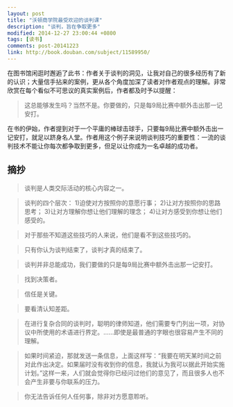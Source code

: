 ```yaml
---
layout: post
title: "沃顿商学院最受欢迎的谈判课"
description: "谈判，旨在争取更多"
modified: 2014-12-27 23:00:44 +0800
tags: [读书]
comments: post-20141223
link: http://book.douban.com/subject/11589950/
---
```


在图书馆闲逛时邂逅了此书：作者关于谈判的洞见，让我对自己的很多经历有了新的认识；大量信手拈来的案例，更从各个角度加深了读者对作者观点的理解。非常欣赏在每个看似不可思议的真实案例后，作者都及时予以提醒：

> 这总能够发生吗？当然不是。你要做的，只是每9局比赛中额外击出那一记安打。

在书的伊始，作者提到对于一个平庸的棒球击球手，只要每9局比赛中额外击出一记安打，就足以跻身名人堂。作者用这个例子来说明谈判技巧的重要性：一流的谈判技术不能让你每次都争取到更多，但足以让你成为一名卓越的成功者。

## 摘抄

> 谈判是人类交际活动的核心内容之一。

> 谈判的四个层次：
> 1)迫使对方按照你的意愿行事；
> 2)让对方按照你的思路思考；
> 3)让对方理解你想让他们理解的理念；
> 4)让对方感受到你想让他们感受的。

> 对于那些不知道这些技巧的人来说，他们是看不到这些技巧的。

> 只有你认为谈判结束了，谈判才真的结束了。

> 谈判并非总能成功，我们要做的只是每9局比赛中额外击出那一记安打。

> 找到决策者。

> 信任是关键。

> 要看清认知差距。

> 在进行复杂合同的谈判时，聪明的律师知道，他们需要专门列出一项，对协议中所使用的术语进行界定。……即使是最普通的字眼也很容易产生不同的理解。

> 如果时间紧迫，那就发送一条信息，上面这样写：“我要在明天某时间之前对此作出决定。如果届时没有收到你的信息，我就认为我可以据此开始实施计划。”这样一来，人们就会觉得你已经问过他们的意见了，而且很多人也不会产生非要与你联系的压力。

> 你无法告诉任何人任何事，除非对方愿意聆听。
